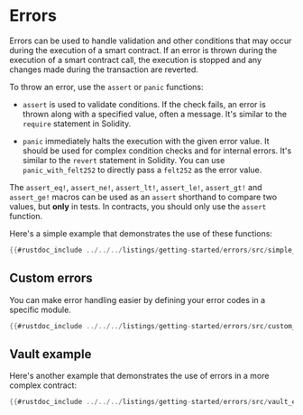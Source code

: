 # Errors

Errors can be used to handle validation and other conditions that may occur during the execution of a smart contract.
If an error is thrown during the execution of a smart contract call, the execution is stopped and any changes made during the transaction are reverted.

To throw an error, use the `assert` or `panic` functions:

- `assert` is used to validate conditions.
  If the check fails, an error is thrown along with a specified value, often a message.
  It's similar to the `require` statement in Solidity.

- `panic` immediately halts the execution with the given error value.
  It should be used for complex condition checks and for internal errors. It's similar to the `revert` statement in Solidity.
  You can use `panic_with_felt252` to directly pass a `felt252` as the error value.

The `assert_eq!`, `assert_ne!`, `assert_lt!`, `assert_le!`, `assert_gt!` and `assert_ge!` macros can be used as an `assert` shorthand to compare two values, but **only** in tests. In contracts, you should only use the `assert` function.

Here's a simple example that demonstrates the use of these functions:

```rust
{{#rustdoc_include ../../../listings/getting-started/errors/src/simple_errors.cairo:contract}}
```

## Custom errors

You can make error handling easier by defining your error codes in a specific module.

```rust
{{#rustdoc_include ../../../listings/getting-started/errors/src/custom_errors.cairo:contract}}
```

## Vault example

Here's another example that demonstrates the use of errors in a more complex contract:

```rust
{{#rustdoc_include ../../../listings/getting-started/errors/src/vault_errors.cairo:contract}}
```
